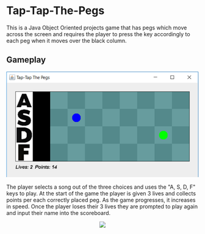 # Tap-Tap-The-Pegs
This is a Java Object Oriented projects game that has pegs which move across the screen and requires the player to press the key accordingly to each peg when it moves over the black column.

## Gameplay

<p align="center">
  <img src="game_preview.png" width=600>
</p>

The player selects a song out of the three choices and uses the "A, S, D, F" keys to play. At the start of the game the player is given 3 lives and collects points per each correctly placed peg. As the game progresses, it increases in speed. Once the player loses their 3 lives they are prompted to play again and input their name into the scoreboard.

<p align="center">
  <image src="game_preview_prompt.png" width=600>
</p>
  
